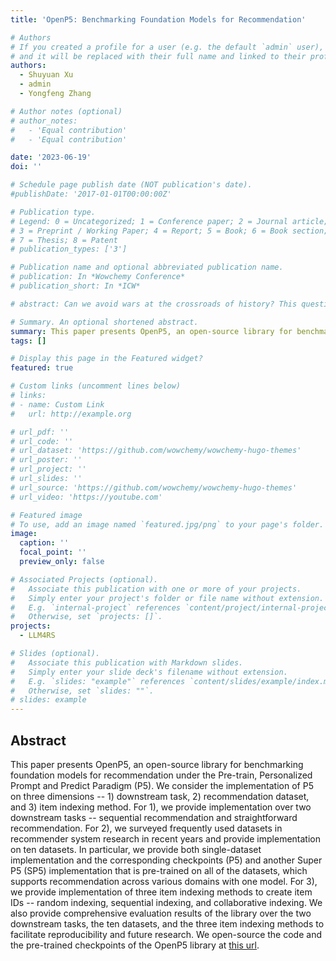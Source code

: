 ```yaml
---
title: 'OpenP5: Benchmarking Foundation Models for Recommendation'

# Authors
# If you created a profile for a user (e.g. the default `admin` user), write the username (folder name) here
# and it will be replaced with their full name and linked to their profile.
authors:
  - Shuyuan Xu
  - admin
  - Yongfeng Zhang

# Author notes (optional)
# author_notes:
#   - 'Equal contribution'
#   - 'Equal contribution'

date: '2023-06-19'
doi: ''

# Schedule page publish date (NOT publication's date).
#publishDate: '2017-01-01T00:00:00Z'

# Publication type.
# Legend: 0 = Uncategorized; 1 = Conference paper; 2 = Journal article;
# 3 = Preprint / Working Paper; 4 = Report; 5 = Book; 6 = Book section;
# 7 = Thesis; 8 = Patent
# publication_types: ['3']

# Publication name and optional abbreviated publication name.
# publication: In *Wowchemy Conference*
# publication_short: In *ICW*

# abstract: Can we avoid wars at the crossroads of history? This question has been pursued by individuals, scholars, policymakers, and organizations throughout human history. In this research, we attempt to answer the question based on the recent advances of Artificial Intelligence (AI) and Large Language Models (LLMs). We propose \textbf{WarAgent}, an LLM-powered multi-agent AI system, to simulate the participating countries, their decisions, and the consequences, in historical international conflicts, including the World War I (WWI), the World War II (WWII), and the Warring States Period (WSP) in Ancient China. By evaluating the simulation effectiveness, we examine the advancements and limitations of cutting-edge AI systems' abilities in studying complex collective human behaviors such as international conflicts under diverse settings. In these simulations, the emergent interactions among agents also offer a novel perspective for examining the triggers and conditions that lead to war. Our findings offer data-driven and AI-augmented insights that can redefine how we approach conflict resolution and peacekeeping strategies. The implications stretch beyond historical analysis, offering a blueprint for using AI to understand human history and possibly prevent future international conflicts. Code and data are available at [this url](https://github.com/agiresearch/WarAgent). 

# Summary. An optional shortened abstract.
summary: This paper presents OpenP5, an open-source library for benchmarking foundation models for recommendation under the Pre-train, Personalized Prompt and Predict Paradigm (P5). We consider the implementation of P5 on three dimensions -- 1) downstream task, 2) recommendation dataset, and 3) item indexing method. For 1), we provide implementation over two downstream tasks -- sequential recommendation and straightforward recommendation. For 2), we surveyed frequently used datasets in recommender system research in recent years and provide implementation on ten datasets. In particular, we provide both single-dataset implementation and the corresponding checkpoints (P5) and another Super P5 (SP5) implementation that is pre-trained on all of the datasets, which supports recommendation across various domains with one model. For 3), we provide implementation of three item indexing methods to create item IDs -- random indexing, sequential indexing, and collaborative indexing. We also provide comprehensive evaluation results of the library over the two downstream tasks, the ten datasets, and the three item indexing methods to facilitate reproducibility and future research. We open-source the code and the pre-trained checkpoints of the OpenP5 library at [this url](https://github.com/agiresearch/OpenP5).
tags: []

# Display this page in the Featured widget?
featured: true

# Custom links (uncomment lines below)
# links:
# - name: Custom Link
#   url: http://example.org

# url_pdf: ''
# url_code: ''
# url_dataset: 'https://github.com/wowchemy/wowchemy-hugo-themes'
# url_poster: ''
# url_project: ''
# url_slides: ''
# url_source: 'https://github.com/wowchemy/wowchemy-hugo-themes'
# url_video: 'https://youtube.com'

# Featured image
# To use, add an image named `featured.jpg/png` to your page's folder.
image:
  caption: ''
  focal_point: ''
  preview_only: false

# Associated Projects (optional).
#   Associate this publication with one or more of your projects.
#   Simply enter your project's folder or file name without extension.
#   E.g. `internal-project` references `content/project/internal-project/index.md`.
#   Otherwise, set `projects: []`.
projects:
  - LLM4RS

# Slides (optional).
#   Associate this publication with Markdown slides.
#   Simply enter your slide deck's filename without extension.
#   E.g. `slides: "example"` references `content/slides/example/index.md`.
#   Otherwise, set `slides: ""`.
# slides: example
---
```


<!-- {{% callout note %}}
Click the _Cite_ button above to demo the feature to enable visitors to import publication metadata into their reference management software.
{{% /callout %}}

{{% callout note %}}
Create your slides in Markdown - click the _Slides_ button to check out the example.
{{% /callout %}} -->

## Abstract
This paper presents OpenP5, an open-source library for benchmarking foundation models for recommendation under the Pre-train, Personalized Prompt and Predict Paradigm (P5). We consider the implementation of P5 on three dimensions -- 1) downstream task, 2) recommendation dataset, and 3) item indexing method. For 1), we provide implementation over two downstream tasks -- sequential recommendation and straightforward recommendation. For 2), we surveyed frequently used datasets in recommender system research in recent years and provide implementation on ten datasets. In particular, we provide both single-dataset implementation and the corresponding checkpoints (P5) and another Super P5 (SP5) implementation that is pre-trained on all of the datasets, which supports recommendation across various domains with one model. For 3), we provide implementation of three item indexing methods to create item IDs -- random indexing, sequential indexing, and collaborative indexing. We also provide comprehensive evaluation results of the library over the two downstream tasks, the ten datasets, and the three item indexing methods to facilitate reproducibility and future research. We open-source the code and the pre-trained checkpoints of the OpenP5 library at [this url](https://github.com/agiresearch/OpenP5).